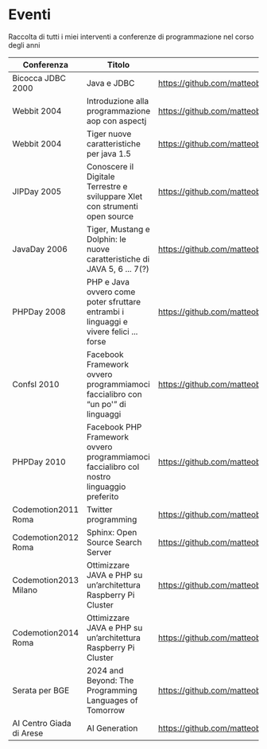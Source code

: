 # Eventi
Raccolta di tutti i miei interventi a conferenze di programmazione nel corso degli anni

| Conferenza | Titolo | Repository |
|-----------------|-------------|-------------|
| Bicocca JDBC 2000 | Java e JDBC | https://github.com/matteobaccan/BicoccaJDBC2000 |
| Webbit 2004 | Introduzione alla programmazione aop con aspectj | https://github.com/matteobaccan/Webbit04 |
| Webbit 2004 | Tiger nuove caratteristiche per java 1.5 | https://github.com/matteobaccan/Webbit04 |
| JIPDay 2005 | Conoscere il Digitale Terrestre e sviluppare Xlet con strumenti open source | https://github.com/matteobaccan/JIPDay2005 |
| JavaDay 2006 | Tiger, Mustang e Dolphin: le nuove caratteristiche di JAVA 5, 6 ... 7(?) | https://github.com/matteobaccan/Javaday2006 |
| PHPDay 2008 | PHP e Java ovvero come poter sfruttare entrambi i linguaggi e vivere felici ... forse | https://github.com/matteobaccan/PHPDay2008 |
| Confsl 2010 | Facebook Framework ovvero programmiamoci faccialibro con “un po'” di linguaggi | https://github.com/matteobaccan/Confsl2010 |
| PHPDay 2010 | Facebook PHP Framework ovvero programmiamoci faccialibro col nostro linguaggio preferito | https://github.com/matteobaccan/PHPDay2010 |
| Codemotion2011 Roma | Twitter programming | https://github.com/matteobaccan/Codemotion2011 |
| Codemotion2012 Roma | Sphinx: Open Source Search Server  | https://github.com/matteobaccan/Codemotion2012 |
| Codemotion2013 Milano | Ottimizzare JAVA e PHP su un’architettura Raspberry Pi Cluster  | https://github.com/matteobaccan/Codemotion2013 |
| Codemotion2014 Roma | Ottimizzare JAVA e PHP su un’architettura Raspberry Pi Cluster  | https://github.com/matteobaccan/Codemotion2014 |
| Serata per BGE | 2024 and Beyond: The Programming Languages of Tomorrow | https://github.com/matteobaccan/ProgrammingLanguagesOfTomorrow |
| AI Centro Giada di Arese | AI Generation | https://github.com/matteobaccan/AIGeneration |
